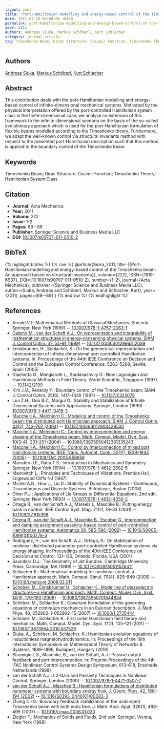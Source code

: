 ```yaml
---
layout: post
title: "Port-Hamiltonian modelling and energy-based control of the Timoshenko beam"
date: 2011-07-28 00:00:00 +0100
permalink: port-hamiltonian-modelling-and-energy-based-control-of-the-timoshenko-beam
year: 2011
authors: Andreas Siuka, Markus Schöberl, Kurt Schlacher
category: journal-article
tag: Timoshenko Beam; Dirac Structure; Casimir Function; Timoshenko Theory; Hamiltonian System Class
---
```

 
## Authors
[Andreas Siuka](authors/andreas-siuka), [Markus Schöberl](authors/markus-schoberl), [Kurt Schlacher](authors/kurt-schlacher)
 
## Abstract
This contribution deals with the port-Hamiltonian modelling and energy-based control of infinite-dimensional mechanical systems. Motivated by the physical interpretation offered by the port-controlled Hamiltonian system class in the finite-dimensional case, we analyse an extension of this framework to the infinite-dimensional scenario on the basis of the so-called evolutionary approach which is used for the port-Hamiltonian formulation of flexible beams modelled according to the Timoshenko theory. Furthermore, we adapt the well-known control via structural invariants method with respect to the presented port-Hamiltonian description such that this method is applied to the boundary control of the Timoshenko beam.
 
## Keywords
Timoshenko Beam; Dirac Structure; Casimir Function; Timoshenko Theory; Hamiltonian System Class
 
## Citation
- **Journal:** Acta Mechanica
- **Year:** 2011
- **Volume:** 222
- **Issue:** 1-2
- **Pages:** 69--89
- **Publisher:** Springer Science and Business Media LLC
- **DOI:** [10.1007/s00707-011-0510-2](https://doi.org/10.1007/s00707-011-0510-2)
 
## BibTeX
{% highlight bibtex %}
{% raw %}
@article{Siuka_2011,
  title={{Port-Hamiltonian modelling and energy-based control of the Timoshenko beam: An approach based on structural invariants}},
  volume={222},
  ISSN={1619-6937},
  DOI={10.1007/s00707-011-0510-2},
  number={1–2},
  journal={Acta Mechanica},
  publisher={Springer Science and Business Media LLC},
  author={Siuka, Andreas and Schöberl, Markus and Schlacher, Kurt},
  year={2011},
  pages={69--89}
}
{% endraw %}
{% endhighlight %}
 
## References
- Arnold V.I.: Mathematical Methods of Classical Mechanics. 2nd edn. Springer, New York (1989) -- [10.1007/978-1-4757-2063-1](https://doi.org/10.1007/978-1-4757-2063-1)
- [Dalsmo M., van der Schaft A.J.: On representation and integrability of mathematical structures in energy-conserving physical systems. SIAM J. Control Optim. 37, 54–91 (1999)](on-representations-and-integrability-of-mathematical-structures-in-energy-conserving-physical-systems) -- [10.1137/S0363012996312039](https://doi.org/10.1137/S0363012996312039)
- Ennsbrunner, H., Schlacher, K.: On the geometrical representation and interconnection of infinite dimensional port controlled Hamiltonian systems. In: Proceedings of the 44th IEEE Conference on Decision and Control and the European Control Conference, 5263–5268, Seville, Spain (2005)
- Giachetta G., Mangiarotti L., Sardanashvily G.: New Lagrangian and Hamiltonian Methods in Field Theory. World Scientific, Singapore (1997) -- [10.1142/2199](https://doi.org/10.1142/2199)
- Kim J.U., Renardy Y.: Boundary control of the Timoshenko beam. SIAM J. Control Optim. 25(6), 1417–1429 (1987) -- [10.1137/0325078](https://doi.org/10.1137/0325078)
- Luo Z.H., Guo B.Z., Morgul O.: Stability and Stabilization of Infinite Dimensional Systems with Applications. Springer, London (1999) -- [10.1007/978-1-4471-0419-3](https://doi.org/10.1007/978-1-4471-0419-3)
- [Macchelli A., Melchiorri C.: Modeling and control of the Timoshenko beam: the distributed port Hamiltonian approach. SIAM J. Control Optim. 43(2), 743–767 (2004)](modeling-and-control-of-the-timoshenko-beam-the-distributed-port-hamiltonian-approach) -- [10.1137/S0363012903429530](https://doi.org/10.1137/S0363012903429530)
- [Macchelli A., Melchiorri C.: Control by interconnection and energy shaping of the Timoshenko beam. Math. Comput. Model. Dyn. Syst. 10(3–4), 231–251 (2004)](control-by-interconnection-and-energy-shaping-of-the-timoshenko-beam) -- [10.1080/13873950412331335243](https://doi.org/10.1080/13873950412331335243)
- [Macchelli A., Melchiorri C.: Control by interconnection of mixed port Hamiltonian systems. IEEE Trans. Automat. Contr. 50(11), 1839–1844 (2005)](control-by-interconnection-of-mixed-port-hamiltonian-systems) -- [10.1109/TAC.2005.858656](https://doi.org/10.1109/TAC.2005.858656)
- Marsden J.E., Ratiu T.S.: Introduction to Mechanics and Symmetry. Springer, New York (1994) -- [10.1007/978-1-4612-2682-6](https://doi.org/10.1007/978-1-4612-2682-6)
- Meirovitch L.: Principles and Techniques of Vibrations. Prentice Hall, Englewood Cliffs NJ (1997)
- Michel A.N., Hou L., Liu D.: Stability of Dynamical Systems - Continuous, Discontinuous and Disrecte Systems. Birkhäuser, Boston (2008)
- Olver P.J.: Applications of Lie Groups to Differential Equations, 2nd edn. Springer, New York (1993) -- [10.1007/978-1-4612-4350-2](https://doi.org/10.1007/978-1-4612-4350-2)
- Ortega R., van der Schaft A.J., Mareels I., Maschke B.: Putting energy back in control. IEEE Control Syst. Mag. 21(2), 18–33 (2001) -- [10.1109/37.915398](https://doi.org/10.1109/37.915398)
- [Ortega R., van der Schaft A.J., Maschke B., Escobar G.: Interconnection and damping assignment passivity-based control of port-controlled Hamiltonian systems. Automatica 38, 585–596 (2002)](interconnection-and-damping-assignment-passivity-based-control-of-port-controlled-hamiltonian-systems) -- [10.1016/S0005-1098(01)00278-3](https://doi.org/10.1016/S0005-1098(01)00278-3)
- Rodriguez, H., van der Schaft, A.J., Ortega, R.: On stabilization of nonlinear distributed parameter port-controlled Hamiltonian systems via energy shaping. In: Proceedings of the 40th IEEE Conference on Decision and Control, 131–136, Orlando, Florida, USA (2001)
- Saunders D.J.: The Geometry of Jet Bundles. Cambridge University Press, Cambridge, MA (1989) -- [10.1017/CBO9780511526411](https://doi.org/10.1017/CBO9780511526411)
- Schlacher K.: Mathematical modeling for nonlinear control: a Hamiltonian approach. Math. Comput. Simul. 79(4), 829–849 (2008) -- [10.1016/j.matcom.2008.02.011](https://doi.org/10.1016/j.matcom.2008.02.011)
- [Schöberl M., Ennsbrunner H., Schlacher K.: Modelling of piezoelectric structures—a Hamiltonian approach. Math. Comput. Model. Dyn. Syst. 14(3), 179–193 (2008)](modelling-of-piezoelectric-structures-a-hamiltonian-approach) -- [10.1080/13873950701844824](https://doi.org/10.1080/13873950701844824)
- Schöberl M., Schlacher K.: Covariant formulation of the governing equations of continuum mechanics in an Eulerian description. J. Math. Phys. 48, 052902-1–052902-15 (2007) -- [10.1063/1.2735444](https://doi.org/10.1063/1.2735444)
- Schöberl M., Schlacher K.: First order Hamiltonian field theory and mechanics. Math. Comput. Model. Dyn. Syst. 17(1), 105–121 (2011) -- [10.1080/13873954.2010.537526](https://doi.org/10.1080/13873954.2010.537526)
- Siuka, A., Schöberl, M. Schlacher, K.: Hamiltonian evolution equations of inductionless magnetohydrodynamics. In: Proceedings of the 19th International Symposium on Mathematical Theory of Networks & Systems, 1889–1896, Budapest, Hungary (2010)
- Stramigioli, S., Maschke, B., van der Schaft, A.J.: Passive output feedback and port interconnection. In: Preprint-Proceedings of the 4th IFAC Nonlinear Control Systems Design Symposium, 613–618, Enschede, Netherlands (1998)
- van der Schaft A.J.: L2-Gain and Passivity Techniques in Nonlinear Control. Springer, London (2000) -- [10.1007/978-1-4471-0507-7](https://doi.org/10.1007/978-1-4471-0507-7)
- [van der Schaft A.J., Maschke B.: Hamiltonian formulations of distributed parameter systems with boundary energy flow. J. Geom. Phys. 42, 166–194 (2002)](hamiltonian-formulation-of-distributed-parameter-systems-with-boundary-energy-flow) -- [10.1016/S0393-0440(01)00083-3](https://doi.org/10.1016/S0393-0440(01)00083-3)
- Zhang C.-G.: Boundary feedback stabilization of the undamped Timoshenko beam with both ends free. J. Math. Anal. Appl. 326(1), 488–499 (2007) -- [10.1016/j.jmaa.2006.01.020](https://doi.org/10.1016/j.jmaa.2006.01.020)
- Ziegler F.: Mechanics of Solids and Fluids, 2nd edn. Springer, Vienna, New York (1998)

